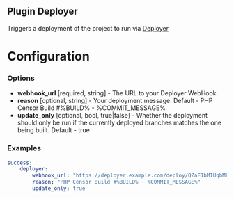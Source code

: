 Plugin Deployer
---------------

Triggers a deployment of the project to run via [Deployer](http://phpdeployment.org)

Configuration
=============

### Options

* **webhook_url** [required, string] - The URL to your Deployer WebHook 
* **reason** [optional, string] - Your deployment message. Default - PHP Censor Build #%BUILD% - %COMMIT_MESSAGE%
* **update_only** [optional, bool, true|false] - Whether the deployment should only be run if the currently deployed branches matches the one being built. Default - true

### Examples

```yaml
success:
    deployer:
        webhook_url: "https://deployer.example.com/deploy/QZaF1bMIUqbMFTmKDmgytUuykRN0cjCgW9SooTnwkIGETAYhDTTYoR8C431t"
        reason: "PHP Censor Build #%BUILD% - %COMMIT_MESSAGE%"
        update_only: true
```
